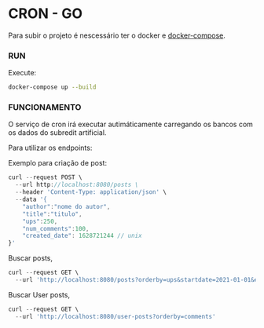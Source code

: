 # CRON - GO

Para subir o projeto é nescessário ter o docker e [docker-compose](https://docs.docker.com/compose/install/).

### RUN
Execute:
```bash
docker-compose up --build
```
### FUNCIONAMENTO

O serviço de cron irá executar autimáticamente carregando os bancos com os dados do subredit artificial.

Para utilizar os endpoints:

Exemplo para criação de post:

```javascript
curl --request POST \
  --url http://localhost:8080/posts \
  --header 'Content-Type: application/json' \
  --data '{
	"author":"nome do autor",
	"title":"titulo",
	"ups":250,
	"num_comments":100,
	"created_date": 1628721244 // unix 
}'
```
Buscar posts, 
```javascript
curl --request GET \
  --url 'http://localhost:8080/posts?orderby=ups&startdate=2021-01-01&enddate=2021-02-01'
```

Buscar User posts,
```javascript
curl --request GET \
  --url 'http://localhost:8080/user-posts?orderby=comments'
```